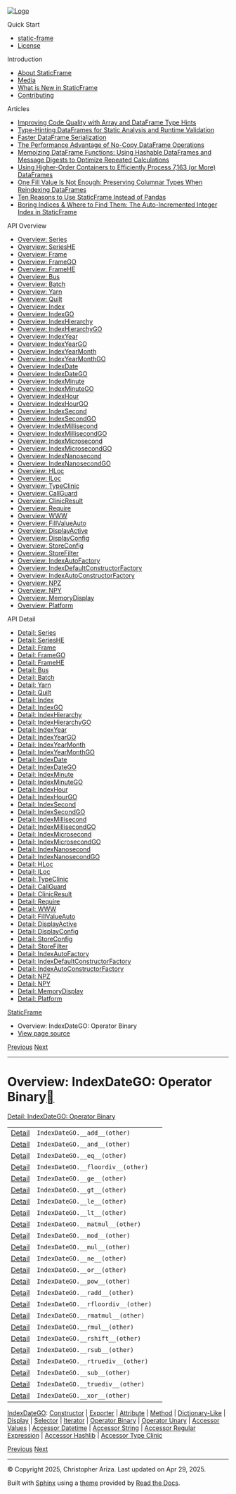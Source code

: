 [![Logo](../_static/sf-logo-web_icon-small.png)](../index.html)

Quick Start

* [static-frame](../readme.html)
* [License](../license.html)

Introduction

* [About StaticFrame](../intro.html)
* [Media](../intro.html#media)
* [What is New in StaticFrame](../new.html)
* [Contributing](../contributing.html)

Articles

* [Improving Code Quality with Array and DataFrame Type Hints](../articles/guard.html)
* [Type-Hinting DataFrames for Static Analysis and Runtime Validation](../articles/ftyping.html)
* [Faster DataFrame Serialization](../articles/serialize.html)
* [The Performance Advantage of No-Copy DataFrame Operations](../articles/no_copy.html)
* [Memoizing DataFrame Functions: Using Hashable DataFrames and Message Digests to Optimize Repeated Calculations](../articles/hash.html)
* [Using Higher-Order Containers to Efficiently Process 7,163 (or More) DataFrames](../articles/uhoc.html)
* [One Fill Value Is Not Enough: Preserving Columnar Types When Reindexing DataFrames](../articles/fill_value.html)
* [Ten Reasons to Use StaticFrame Instead of Pandas](../articles/upgrade.html)
* [Boring Indices & Where to Find Them: The Auto-Incremented Integer Index in StaticFrame](../articles/aiii.html)

API Overview

* [Overview: Series](series.html)
* [Overview: SeriesHE](series_he.html)
* [Overview: Frame](frame.html)
* [Overview: FrameGO](frame_go.html)
* [Overview: FrameHE](frame_he.html)
* [Overview: Bus](bus.html)
* [Overview: Batch](batch.html)
* [Overview: Yarn](yarn.html)
* [Overview: Quilt](quilt.html)
* [Overview: Index](index.html)
* [Overview: IndexGO](index_go.html)
* [Overview: IndexHierarchy](index_hierarchy.html)
* [Overview: IndexHierarchyGO](index_hierarchy_go.html)
* [Overview: IndexYear](index_year.html)
* [Overview: IndexYearGO](index_year_go.html)
* [Overview: IndexYearMonth](index_year_month.html)
* [Overview: IndexYearMonthGO](index_year_month_go.html)
* [Overview: IndexDate](index_date.html)
* [Overview: IndexDateGO](index_date_go.html)
* [Overview: IndexMinute](index_minute.html)
* [Overview: IndexMinuteGO](index_minute_go.html)
* [Overview: IndexHour](index_hour.html)
* [Overview: IndexHourGO](index_hour_go.html)
* [Overview: IndexSecond](index_second.html)
* [Overview: IndexSecondGO](index_second_go.html)
* [Overview: IndexMillisecond](index_millisecond.html)
* [Overview: IndexMillisecondGO](index_millisecond_go.html)
* [Overview: IndexMicrosecond](index_microsecond.html)
* [Overview: IndexMicrosecondGO](index_microsecond_go.html)
* [Overview: IndexNanosecond](index_nanosecond.html)
* [Overview: IndexNanosecondGO](index_nanosecond_go.html)
* [Overview: HLoc](hloc.html)
* [Overview: ILoc](iloc.html)
* [Overview: TypeClinic](type_clinic.html)
* [Overview: CallGuard](call_guard.html)
* [Overview: ClinicResult](clinic_result.html)
* [Overview: Require](require.html)
* [Overview: WWW](www.html)
* [Overview: FillValueAuto](fill_value_auto.html)
* [Overview: DisplayActive](display_active.html)
* [Overview: DisplayConfig](display_config.html)
* [Overview: StoreConfig](store_config.html)
* [Overview: StoreFilter](store_filter.html)
* [Overview: IndexAutoFactory](index_auto_factory.html)
* [Overview: IndexDefaultConstructorFactory](index_default_constructor_factory.html)
* [Overview: IndexAutoConstructorFactory](index_auto_constructor_factory.html)
* [Overview: NPZ](npz.html)
* [Overview: NPY](npy.html)
* [Overview: MemoryDisplay](memory_display.html)
* [Overview: Platform](platform.html)

API Detail

* [Detail: Series](../api_detail/series.html)
* [Detail: SeriesHE](../api_detail/series_he.html)
* [Detail: Frame](../api_detail/frame.html)
* [Detail: FrameGO](../api_detail/frame_go.html)
* [Detail: FrameHE](../api_detail/frame_he.html)
* [Detail: Bus](../api_detail/bus.html)
* [Detail: Batch](../api_detail/batch.html)
* [Detail: Yarn](../api_detail/yarn.html)
* [Detail: Quilt](../api_detail/quilt.html)
* [Detail: Index](../api_detail/index.html)
* [Detail: IndexGO](../api_detail/index_go.html)
* [Detail: IndexHierarchy](../api_detail/index_hierarchy.html)
* [Detail: IndexHierarchyGO](../api_detail/index_hierarchy_go.html)
* [Detail: IndexYear](../api_detail/index_year.html)
* [Detail: IndexYearGO](../api_detail/index_year_go.html)
* [Detail: IndexYearMonth](../api_detail/index_year_month.html)
* [Detail: IndexYearMonthGO](../api_detail/index_year_month_go.html)
* [Detail: IndexDate](../api_detail/index_date.html)
* [Detail: IndexDateGO](../api_detail/index_date_go.html)
* [Detail: IndexMinute](../api_detail/index_minute.html)
* [Detail: IndexMinuteGO](../api_detail/index_minute_go.html)
* [Detail: IndexHour](../api_detail/index_hour.html)
* [Detail: IndexHourGO](../api_detail/index_hour_go.html)
* [Detail: IndexSecond](../api_detail/index_second.html)
* [Detail: IndexSecondGO](../api_detail/index_second_go.html)
* [Detail: IndexMillisecond](../api_detail/index_millisecond.html)
* [Detail: IndexMillisecondGO](../api_detail/index_millisecond_go.html)
* [Detail: IndexMicrosecond](../api_detail/index_microsecond.html)
* [Detail: IndexMicrosecondGO](../api_detail/index_microsecond_go.html)
* [Detail: IndexNanosecond](../api_detail/index_nanosecond.html)
* [Detail: IndexNanosecondGO](../api_detail/index_nanosecond_go.html)
* [Detail: HLoc](../api_detail/hloc.html)
* [Detail: ILoc](../api_detail/iloc.html)
* [Detail: TypeClinic](../api_detail/type_clinic.html)
* [Detail: CallGuard](../api_detail/call_guard.html)
* [Detail: ClinicResult](../api_detail/clinic_result.html)
* [Detail: Require](../api_detail/require.html)
* [Detail: WWW](../api_detail/www.html)
* [Detail: FillValueAuto](../api_detail/fill_value_auto.html)
* [Detail: DisplayActive](../api_detail/display_active.html)
* [Detail: DisplayConfig](../api_detail/display_config.html)
* [Detail: StoreConfig](../api_detail/store_config.html)
* [Detail: StoreFilter](../api_detail/store_filter.html)
* [Detail: IndexAutoFactory](../api_detail/index_auto_factory.html)
* [Detail: IndexDefaultConstructorFactory](../api_detail/index_default_constructor_factory.html)
* [Detail: IndexAutoConstructorFactory](../api_detail/index_auto_constructor_factory.html)
* [Detail: NPZ](../api_detail/npz.html)
* [Detail: NPY](../api_detail/npy.html)
* [Detail: MemoryDisplay](../api_detail/memory_display.html)
* [Detail: Platform](../api_detail/platform.html)

[StaticFrame](../index.html)

* Overview: IndexDateGO: Operator Binary
* [View page source](../_sources/api_overview/index_date_go-operator_binary.rst.txt)

[Previous](index_date_go-iterator.html "Overview: IndexDateGO: Iterator")
[Next](index_date_go-operator_unary.html "Overview: IndexDateGO: Operator Unary")

---

# Overview: IndexDateGO: Operator Binary[](#overview-indexdatego-operator-binary "Link to this heading")

[Detail: IndexDateGO: Operator Binary](../api_detail/index_date_go-operator_binary.html#api-detail-indexdatego-operator-binary)

|  |  |  |
| --- | --- | --- |
| [Detail](../api_detail/index_date_go-operator_binary.html#api-sig-indexdatego-add) | `IndexDateGO.__add__(other)` |  |
| [Detail](../api_detail/index_date_go-operator_binary.html#api-sig-indexdatego-and) | `IndexDateGO.__and__(other)` |  |
| [Detail](../api_detail/index_date_go-operator_binary.html#api-sig-indexdatego-eq) | `IndexDateGO.__eq__(other)` |  |
| [Detail](../api_detail/index_date_go-operator_binary.html#api-sig-indexdatego-floordiv) | `IndexDateGO.__floordiv__(other)` |  |
| [Detail](../api_detail/index_date_go-operator_binary.html#api-sig-indexdatego-ge) | `IndexDateGO.__ge__(other)` |  |
| [Detail](../api_detail/index_date_go-operator_binary.html#api-sig-indexdatego-gt) | `IndexDateGO.__gt__(other)` |  |
| [Detail](../api_detail/index_date_go-operator_binary.html#api-sig-indexdatego-le) | `IndexDateGO.__le__(other)` |  |
| [Detail](../api_detail/index_date_go-operator_binary.html#api-sig-indexdatego-lt) | `IndexDateGO.__lt__(other)` |  |
| [Detail](../api_detail/index_date_go-operator_binary.html#api-sig-indexdatego-matmul) | `IndexDateGO.__matmul__(other)` |  |
| [Detail](../api_detail/index_date_go-operator_binary.html#api-sig-indexdatego-mod) | `IndexDateGO.__mod__(other)` |  |
| [Detail](../api_detail/index_date_go-operator_binary.html#api-sig-indexdatego-mul) | `IndexDateGO.__mul__(other)` |  |
| [Detail](../api_detail/index_date_go-operator_binary.html#api-sig-indexdatego-ne) | `IndexDateGO.__ne__(other)` |  |
| [Detail](../api_detail/index_date_go-operator_binary.html#api-sig-indexdatego-or) | `IndexDateGO.__or__(other)` |  |
| [Detail](../api_detail/index_date_go-operator_binary.html#api-sig-indexdatego-pow) | `IndexDateGO.__pow__(other)` |  |
| [Detail](../api_detail/index_date_go-operator_binary.html#api-sig-indexdatego-radd) | `IndexDateGO.__radd__(other)` |  |
| [Detail](../api_detail/index_date_go-operator_binary.html#api-sig-indexdatego-rfloordiv) | `IndexDateGO.__rfloordiv__(other)` |  |
| [Detail](../api_detail/index_date_go-operator_binary.html#api-sig-indexdatego-rmatmul) | `IndexDateGO.__rmatmul__(other)` |  |
| [Detail](../api_detail/index_date_go-operator_binary.html#api-sig-indexdatego-rmul) | `IndexDateGO.__rmul__(other)` |  |
| [Detail](../api_detail/index_date_go-operator_binary.html#api-sig-indexdatego-rshift) | `IndexDateGO.__rshift__(other)` |  |
| [Detail](../api_detail/index_date_go-operator_binary.html#api-sig-indexdatego-rsub) | `IndexDateGO.__rsub__(other)` |  |
| [Detail](../api_detail/index_date_go-operator_binary.html#api-sig-indexdatego-rtruediv) | `IndexDateGO.__rtruediv__(other)` |  |
| [Detail](../api_detail/index_date_go-operator_binary.html#api-sig-indexdatego-sub) | `IndexDateGO.__sub__(other)` |  |
| [Detail](../api_detail/index_date_go-operator_binary.html#api-sig-indexdatego-truediv) | `IndexDateGO.__truediv__(other)` |  |
| [Detail](../api_detail/index_date_go-operator_binary.html#api-sig-indexdatego-xor) | `IndexDateGO.__xor__(other)` |  |

[IndexDateGO](index_date_go.html#api-overview-indexdatego): [Constructor](index_date_go-constructor.html#api-overview-indexdatego-constructor) | [Exporter](index_date_go-exporter.html#api-overview-indexdatego-exporter) | [Attribute](index_date_go-attribute.html#api-overview-indexdatego-attribute) | [Method](index_date_go-method.html#api-overview-indexdatego-method) | [Dictionary-Like](index_date_go-dictionary_like.html#api-overview-indexdatego-dictionary-like) | [Display](index_date_go-display.html#api-overview-indexdatego-display) | [Selector](index_date_go-selector.html#api-overview-indexdatego-selector) | [Iterator](index_date_go-iterator.html#api-overview-indexdatego-iterator) | [Operator Binary](#api-overview-indexdatego-operator-binary) | [Operator Unary](index_date_go-operator_unary.html#api-overview-indexdatego-operator-unary) | [Accessor Values](index_date_go-accessor_values.html#api-overview-indexdatego-accessor-values) | [Accessor Datetime](index_date_go-accessor_datetime.html#api-overview-indexdatego-accessor-datetime) | [Accessor String](index_date_go-accessor_string.html#api-overview-indexdatego-accessor-string) | [Accessor Regular Expression](index_date_go-accessor_regular_expression.html#api-overview-indexdatego-accessor-regular-expression) | [Accessor Hashlib](index_date_go-accessor_hashlib.html#api-overview-indexdatego-accessor-hashlib) | [Accessor Type Clinic](index_date_go-accessor_type_clinic.html#api-overview-indexdatego-accessor-type-clinic)

[Previous](index_date_go-iterator.html "Overview: IndexDateGO: Iterator")
[Next](index_date_go-operator_unary.html "Overview: IndexDateGO: Operator Unary")

---

© Copyright 2025, Christopher Ariza.
Last updated on Apr 29, 2025.

Built with [Sphinx](https://www.sphinx-doc.org/) using a
[theme](https://github.com/readthedocs/sphinx_rtd_theme)
provided by [Read the Docs](https://readthedocs.org).